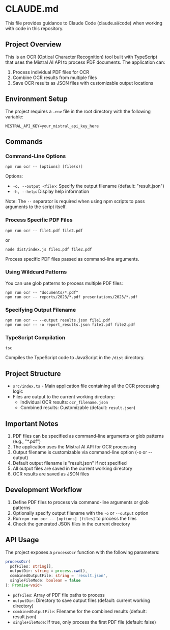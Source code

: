 # CLAUDE.md

This file provides guidance to Claude Code (claude.ai/code) when working with code in this repository.

## Project Overview

This is an OCR (Optical Character Recognition) tool built with TypeScript that uses the Mistral AI API to process PDF documents. The application can:

1. Process individual PDF files for OCR
2. Combine OCR results from multiple files
3. Save OCR results as JSON files with customizable output locations

## Environment Setup

The project requires a `.env` file in the root directory with the following variable:
```
MISTRAL_API_KEY=your_mistral_api_key_here
```

## Commands

### Command-Line Options
```
npm run ocr -- [options] [file(s)]
```

Options:
- `-o, --output <file>`: Specify the output filename (default: "result.json")
- `-h, --help`: Display help information

Note: The `--` separator is required when using npm scripts to pass arguments to the script itself.

### Process Specific PDF Files
```
npm run ocr -- file1.pdf file2.pdf
```
or
```
node dist/index.js file1.pdf file2.pdf
```
Process specific PDF files passed as command-line arguments.

### Using Wildcard Patterns
You can use glob patterns to process multiple PDF files:
```
npm run ocr -- "documents/*.pdf"
npm run ocr -- reports/2023/*.pdf presentations/2023/*.pdf
```

### Specifying Output Filename
```
npm run ocr -- --output results.json file1.pdf
npm run ocr -- -o report_results.json file1.pdf file2.pdf
```

### TypeScript Compilation
```
tsc
```
Compiles the TypeScript code to JavaScript in the `/dist` directory.

## Project Structure

- `src/index.ts` - Main application file containing all the OCR processing logic
- Files are output to the current working directory:
  - Individual OCR results: `ocr_filename.json`
  - Combined results: Customizable (default: `result.json`)

## Important Notes

1. PDF files can be specified as command-line arguments or glob patterns (e.g., "*.pdf")
2. The application uses the Mistral AI API for OCR processing
3. Output filename is customizable via command-line option (-o or --output)
4. Default output filename is "result.json" if not specified
5. All output files are saved in the current working directory
6. OCR results are saved as JSON files

## Development Workflow

1. Define PDF files to process via command-line arguments or glob patterns
2. Optionally specify output filename with the `-o` or `--output` option
3. Run `npm run ocr -- [options] [files]` to process the files
4. Check the generated JSON files in the current directory

## API Usage

The project exposes a `processOcr` function with the following parameters:

```typescript
processOcr(
  pdfFiles: string[], 
  outputDir: string = process.cwd(), 
  combinedOutputFile: string = 'result.json',
  singleFileMode: boolean = false
): Promise<void>
```
- `pdfFiles`: Array of PDF file paths to process
- `outputDir`: Directory to save output files (default: current working directory)
- `combinedOutputFile`: Filename for the combined results (default: result.json)
- `singleFileMode`: If true, only process the first PDF file (default: false)